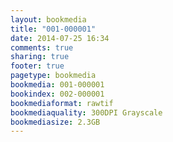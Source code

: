 ```yaml
---
layout: bookmedia
title: "001-000001"
date: 2014-07-25 16:34
comments: true
sharing: true
footer: true
pagetype: bookmedia 
bookmedia: 001-000001
bookindex: 002-000001
bookmediaformat: rawtif
bookmediaquality: 300DPI Grayscale
bookmediasize: 2.3GB
---
```

